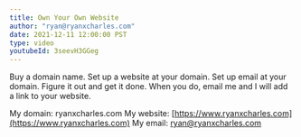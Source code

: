 ```yaml
---
title: Own Your Own Website
author: "ryan@ryanxcharles.com"
date: 2021-12-11 12:00:00 PST
type: video
youtubeId: 3seevH3GGeg
---
```


Buy a domain name. Set up a website at your domain. Set up email at your domain. Figure it out and get it done. When you do, email me and I will add a link to your website.

My domain: ryanxcharles.com
My website: [https://www.ryanxcharles.com](https://www.ryanxcharles.com)
My email: [ryan@ryanxcharles.com](mailto:ryan@ryanxcharles.com)
